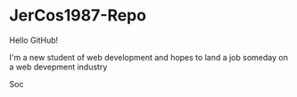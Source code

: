 # JerCos1987-Repo

Hello GitHub!
 
I'm a new student of web development and hopes to land a job someday on a web devepment industry

Soc
